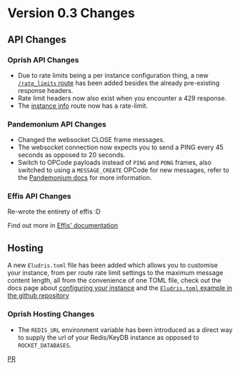 # Version 0.3 Changes

## API Changes

### Oprish API Changes

- Due to rate limits being a per instance configuration thing, a new [`/rate_limits`
  route](./oprish/rate_limits.md) has been added besides the already pre-existing
  response headers.
- Rate limit headers now also exist when you encounter a 429 response.
- The [instance info](./oprish/instance_info.md) route now has a rate-limit.

### Pandemonium API Changes

- Changed the websocket CLOSE frame messages.
- The websocket connection now expects you to send a PING every 45 seconds as
  opposed to 20 seconds.
- Switch to OPCode payloads instead of `PING` and `PONG` frames, also switched to
  using a `MESSAGE_CREATE` OPCode for new messages, refer to the [Pandemonium docs](./pandemonium/payloads.md)
  for more information.

### Effis API Changes

Re-wrote the entirety of effis :D

Find out more in [Effis' documentation](./effis/index.md)

## Hosting

A new `Eludris.toml` file has been added which allows you to customise your instance,
from per route rate limit settings to the maximum message content length, all from
the convenience of one TOML file, check out the docs page about [configuring
your instance](./conf.md) and the [`Eludris.toml` example in the github
repository](https://github.com/eludris/eludris/blob/main/Eludris.example.toml)

### Oprish Hosting Changes

- The `REDIS_URL` environment variable has been introduced as a direct way to
  supply the url of your Redis/KeyDB instance as opposed to `ROCKET_DATABASES`.

[PR](https://github.com/Eludris/eludris/pull/10)
